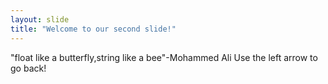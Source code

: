 ```yaml
---
layout: slide
title: "Welcome to our second slide!"
---
```

"float like a butterfly,string like a bee"-Mohammed Ali
Use the left arrow to go back!
